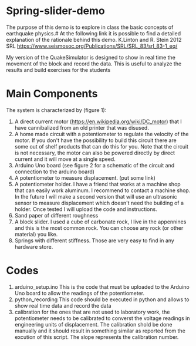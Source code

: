# Spring-slider-demo

The purpose of this demo is to explore in class the basic concepts of earthquake physics.# 
At the following link it is possible to find a detailed explanation of the rationale behind this demo.
K.Linton and R. Stein 2012 SRL
https://www.seismosoc.org/Publications/SRL/SRL_83/srl_83-1_eq/

My version of the QuakeSimulator is designed to show in real time the movement of the block and record the data.
This is useful to analyze the results and build exercises for the students

# Main Components

The system is characterized by (figure 1):
1) A direct current motor (https://en.wikipedia.org/wiki/DC_motor) that I have cannibalized from an old printer that was disused.
2) A home made circuit with a potentiometer to regulate the velocity of the motor. 
If you don't have the possibility to build this circuit there are some out of shelf products that can do this for you.
Note that the circuit is not necessary, the motor can also be powered directly by direct current and it will move at a single speed. 
3) Arduino Uno board (see figure 2 for a schematic of the circuit and connection to the arduino board)
4) A potentiometer to measure displacement. (put some link)
5) A potentiometer holder. I have a friend that works at a machine shop that can easily work aluminum.
I recommend to contact a machine shop.
In the future I will make a second version that will use an ultrasonic sensor to measure displacement which doesn't need the building of a holder. Once tested I will upload the code and instructions.
6) Sand paper of different roughness
7) A block slider. I used a cube of carbonate rock, I live in the appennines and this is the most common rock. You can choose any rock (or other material) you like.
8) Springs with different stiffness. Those are very easy to find in any hardware store. 

# Codes

1) arduino_setup.ino
This is the code that must be uploaded to the Arduino Uno board to allow the readings of the potentiometer.
2) python_recording
This code should be executed in python and allows to show real time data and record the data
3) calibration 
for the ones that are not used to laboratory work, the potentiometer needs to be calibrated to converst the voltage readings in engineering units of displacement. The calibration shold be done manually and it should result in something similar as reported from the excution of this script. The slope represents the calibration number.
